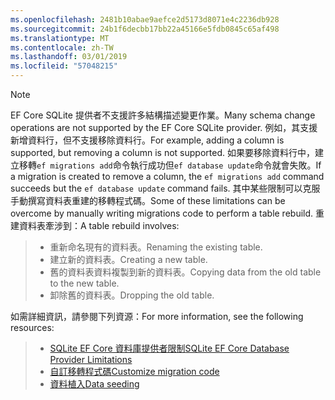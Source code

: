 ```yaml
---
ms.openlocfilehash: 2481b10abae9aefce2d5173d8071e4c2236db928
ms.sourcegitcommit: 24b1f6decbb17bb22a45166e5fdb0845c65af498
ms.translationtype: MT
ms.contentlocale: zh-TW
ms.lasthandoff: 03/01/2019
ms.locfileid: "57048215"
---
```


> [!NOTE]
> <span data-ttu-id="3559f-101">EF Core SQLite 提供者不支援許多結構描述變更作業。</span><span class="sxs-lookup"><span data-stu-id="3559f-101">Many schema change operations are not supported by the EF Core SQLite provider.</span></span> <span data-ttu-id="3559f-102">例如，其支援新增資料行，但不支援移除資料行。</span><span class="sxs-lookup"><span data-stu-id="3559f-102">For example, adding a column is supported, but removing a column is not supported.</span></span> <span data-ttu-id="3559f-103">如果要移除資料行中，建立移轉`ef migrations add`命令執行成功但`ef database update`命令就會失敗。</span><span class="sxs-lookup"><span data-stu-id="3559f-103">If a migration is created to remove a column, the `ef migrations add` command succeeds but the `ef database update` command fails.</span></span> <span data-ttu-id="3559f-104">其中某些限制可以克服手動撰寫資料表重建的移轉程式碼。</span><span class="sxs-lookup"><span data-stu-id="3559f-104">Some of these limitations can be overcome by manually writing migrations code to perform a table rebuild.</span></span> <span data-ttu-id="3559f-105">重建資料表牽涉到：</span><span class="sxs-lookup"><span data-stu-id="3559f-105">A table rebuild involves:</span></span>

>* <span data-ttu-id="3559f-106">重新命名現有的資料表。</span><span class="sxs-lookup"><span data-stu-id="3559f-106">Renaming the existing table.</span></span>
>* <span data-ttu-id="3559f-107">建立新的資料表。</span><span class="sxs-lookup"><span data-stu-id="3559f-107">Creating a new table.</span></span>
>* <span data-ttu-id="3559f-108">舊的資料表資料複製到新的資料表。</span><span class="sxs-lookup"><span data-stu-id="3559f-108">Copying data from the old table to the new table.</span></span>
>* <span data-ttu-id="3559f-109">卸除舊的資料表。</span><span class="sxs-lookup"><span data-stu-id="3559f-109">Dropping the old table.</span></span>

<span data-ttu-id="3559f-110">如需詳細資訊，請參閱下列資源：</span><span class="sxs-lookup"><span data-stu-id="3559f-110">For more information, see the following resources:</span></span>
> * [<span data-ttu-id="3559f-111">SQLite EF Core 資料庫提供者限制</span><span class="sxs-lookup"><span data-stu-id="3559f-111">SQLite EF Core Database Provider Limitations</span></span>](/ef/core/providers/sqlite/limitations)
> * [<span data-ttu-id="3559f-112">自訂移轉程式碼</span><span class="sxs-lookup"><span data-stu-id="3559f-112">Customize migration code</span></span>](/ef/core/managing-schemas/migrations/#customize-migration-code)
> * [<span data-ttu-id="3559f-113">資料植入</span><span class="sxs-lookup"><span data-stu-id="3559f-113">Data seeding</span></span>](/ef/core/modeling/data-seeding)